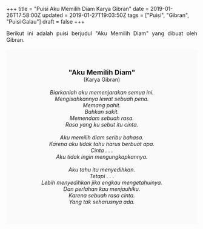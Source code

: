 +++
title = "Puisi Aku Memilih Diam Karya Gibran"
date = 2019-01-26T17:58:00Z
updated = 2019-01-27T19:03:50Z
tags = ["Puisi", "Gibran", "Puisi Galau"]
draft = false
+++

<div dir="ltr" style="text-align: left;" trbidi="on"><div style="text-align: justify;">Berikut ini adalah puisi berjudul "Aku Memilih Diam" yang dibuat oleh Gibran.</div><br /><div style="background: #FAFAFA; font-size: 14px; height: auto; margin: 0 auto; padding: 50px; text-align: center; width: auto;"><span style="font-size: 18px;"><b>"Aku Memilih Diam"</b></span><br />(Karya Gibran)<br /><br /><i>Biarkanlah aku memenjarakan semua ini.<br />Mengisahkannya lewat sebuah pena.<br />Memang pahit.<br />Bahkan sakit.<br />Memendam sebuah rasa.<br />Rasa yang ku sebut itu cinta.<br /><br />Aku memilih diam seribu bahasa.<br />Karena aku tidak tahu harus berbuat apa.<br />Cinta . . .<br />Aku tidak ingin mengungkapkannya.<br /><br />Aku tahu itu menyedihkan.<br />Tetapi . . .<br />Lebih menyedihkan jika engkau mengetahuinya.<br />Dan perlahan kau menjauhiku.<br />Karena sebuah rasa cinta.<br />Yang tak seharusnya ada.</i> </div></div>
